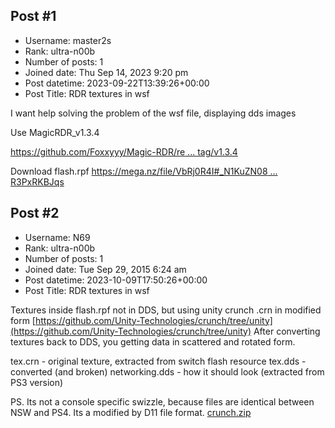 ## Post #1
- Username: master2s
- Rank: ultra-n00b
- Number of posts: 1
- Joined date: Thu Sep 14, 2023 9:20 pm
- Post datetime: 2023-09-22T13:39:26+00:00
- Post Title: RDR textures in wsf

I want help solving the problem of the wsf file, displaying dds images


Use MagicRDR_v1.3.4


[https://github.com/Foxxyyy/Magic-RDR/re ... tag/v1.3.4](https://github.com/Foxxyyy/Magic-RDR/releases/tag/v1.3.4)




Download 
flash.rpf
[https://mega.nz/file/VbRj0R4I#_N1KuZN08 ... R3PxRKBJqs](https://mega.nz/file/VbRj0R4I#_N1KuZN08PUe63hT5ffNQ9fMudOsee-hTR3PxRKBJqs)
## Post #2
- Username: N69
- Rank: ultra-n00b
- Number of posts: 1
- Joined date: Tue Sep 29, 2015 6:24 am
- Post datetime: 2023-10-09T17:50:26+00:00
- Post Title: RDR textures in wsf

Textures inside flash.rpf not in DDS, but using unity crunch .crn in modified form 
[https://github.com/Unity-Technologies/crunch/tree/unity](https://github.com/Unity-Technologies/crunch/tree/unity)
After converting textures back to DDS, you getting data in scattered and rotated form.

tex.crn - original texture, extracted from switch flash resource
tex.dds - converted (and broken)
networking.dds - how it should look (extracted from PS3 version)

PS. Its not a console specific swizzle, because files are identical between NSW and PS4. Its a modified by D11 file format.
[crunch.zip](https://xentaxbackup.github.io/file/24416_crunch.zip)

